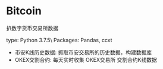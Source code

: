# Bitcoin
扒数字货币交易所数据

type: Python 3.7.5\\
Packages: Pandas, ccxt

- 币安K线历史数据: 抓取币安交易所的历史数据，构建数据库
- OKEX交割合约: 每天实时收集 OKEX交易所 交割合约K线数据
